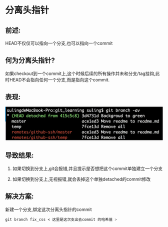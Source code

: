 # 分离头指针

## 前述:
HEAD不仅仅可以指向一个分支,也可以指向一个commit
## 何为分离头指针?
如果checkout到一个commit上,这个时候后续的所有操作并未和分支/tag挂钩,此时HEAD不会指向任何一个分支,而是指向这个commit.

## 表现:
![分离头指针](./分离头指针.png)

## 导致结果:
1. 如果切换到分支上,git会报错,并且提示是否想把这个commit单独建立一个分支

2. 如果切换到分支上,无视报错,就会丢掉这个单独detached的commit修改

## 解决方案:
新建一个分支,绑定这次分离头指针的commit
```css
git branch fix_css < 这里是这次支出去commit 的哈希值 >
```